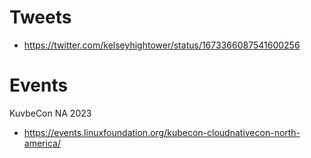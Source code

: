 # Tweets

* https://twitter.com/kelseyhightower/status/1673366087541600256

# Events

KuvbeCon NA 2023

* https://events.linuxfoundation.org/kubecon-cloudnativecon-north-america/
# 
